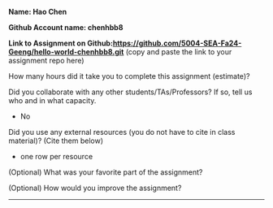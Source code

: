 **Name: Hao Chen**

**Github Account name: chenhbb8**

**Link to Assignment on Github:https://github.com/5004-SEA-Fa24-Geeng/hello-world-chenhbb8.git** (copy and paste the link to your assignment repo here)

How many hours did it take you to complete this assignment (estimate)?

Did you collaborate with any other students/TAs/Professors? If so, tell us who and in what
capacity.

* No
  
Did you use any external resources (you do not have to cite in class material)? (Cite them below)

* one row per resource


(Optional) What was your favorite part of the assignment?

(Optional) How would you improve the assignment?

---
